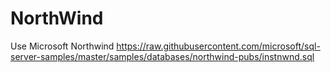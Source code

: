 # NorthWind
Use Microsoft Northwind
https://raw.githubusercontent.com/microsoft/sql-server-samples/master/samples/databases/northwind-pubs/instnwnd.sql
